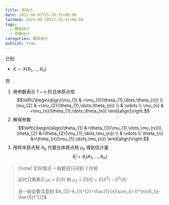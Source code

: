 ```yaml
---
title: 矩估计
date: 2025-06-07T15:28:15+08:00
lastmod: 2025-06-29T23:25:41+08:00
tags:
  - 概率统计
  - 参数估计
categories: 概率统计
publish: true
---
```


已知

- $X\sim X(\theta_{1},\dots,\theta_{n})$

则

1. 用参数表示 $1$ ~ $n$ 阶总体原点矩 $$\left\{\begin{align}\mu_{1} & =\mu_{1}(\theta_{1},\dots,\theta_{n}) \\ \mu_{2} & =\mu_{2}(\theta_{1},\dots,\theta_{n}) \\  & \vdots \\ \mu_{n} & =\mu_{n}(\theta_{1},\dots,\theta_{n})  \end{align}\right.$$
2. 解得参数 $$\left\{\begin{align}\theta_{1} &=\theta_{1}(\mu_{1},\dots,\mu_{n})\\ \theta_{2} &=\theta_{2}(\mu_{1},\dots,\mu_{n}) \\  & \vdots \\ \theta_{n} &=\theta_{n}(\mu_{1},\dots,\mu_{n}) \end{align}\right.$$
3. 用样本原点矩 $A_{k}$ 代替总体原点矩 $\mu_{k}$ 得到估计量 $$\hat{\theta}_{i}=\theta_{i}(A_{1},\dots,A_{n})$$

> [!note] 实际情况
> 一般题目只问到 $2$ 阶矩
>
> 此时只用表示 $\mu_{1}=E(X)$ 和 $\mu_{2}=D(X)=E(X^{2})-E^{2}(X)$
>
> 且一般会要注意到 $A_{2}-A_{1}^{2}=\frac{1}{n}\sum_{i=1}^{n}(X_{i}-\bar{X})^{2}$
